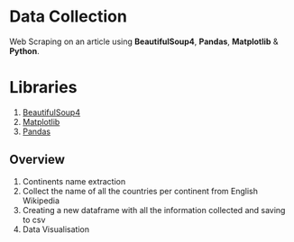 # Data Collection

Web Scraping on an article using **BeautifulSoup4**, **Pandas**, **Matplotlib**  &  **Python**.

# Libraries

1.  [BeautifulSoup4](https://pypi.org/project/beautifulsoup4/)
2.  [Matplotlib](https://matplotlib.org/)
3.  [Pandas](https://pandas.pydata.org/)


## Overview

1.  Continents name extraction
2.  Collect the name of all the countries per continent from English Wikipedia
3.  Creating a new dataframe with all the information collected and saving to csv
4.  Data Visualisation




